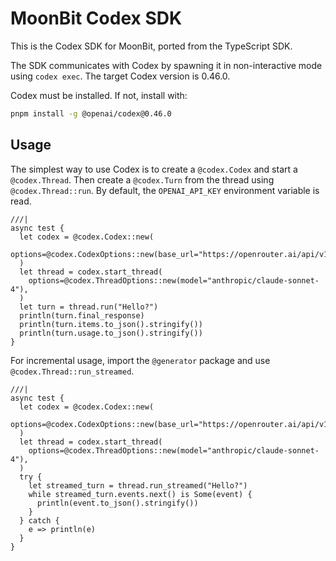 # MoonBit Codex SDK

This is the Codex SDK for MoonBit, ported from the TypeScript SDK.

The SDK communicates with Codex by spawning it in non-interactive mode using
`codex exec`. The target Codex version is 0.46.0.

Codex must be installed. If not, install with:

```bash
pnpm install -g @openai/codex@0.46.0
```

## Usage

The simplest way to use Codex is to create a `@codex.Codex` and start a
`@codex.Thread`. Then create a `@codex.Turn` from the thread using
`@codex.Thread::run`. By default, the `OPENAI_API_KEY` environment variable is
read.

```moonbit
///|
async test {
  let codex = @codex.Codex::new(
    options=@codex.CodexOptions::new(base_url="https://openrouter.ai/api/v1"),
  )
  let thread = codex.start_thread(
    options=@codex.ThreadOptions::new(model="anthropic/claude-sonnet-4"),
  )
  let turn = thread.run("Hello?")
  println(turn.final_response)
  println(turn.items.to_json().stringify())
  println(turn.usage.to_json().stringify())
}
```

For incremental usage, import the `@generator` package and use
`@codex.Thread::run_streamed`.

```moonbit
///|
async test {
  let codex = @codex.Codex::new(
    options=@codex.CodexOptions::new(base_url="https://openrouter.ai/api/v1"),
  )
  let thread = codex.start_thread(
    options=@codex.ThreadOptions::new(model="anthropic/claude-sonnet-4"),
  )
  try {
    let streamed_turn = thread.run_streamed("Hello?")
    while streamed_turn.events.next() is Some(event) {
      println(event.to_json().stringify())
    }
  } catch {
    e => println(e)
  }
}
```
